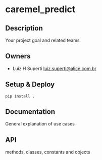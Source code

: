 # caremel_predict
## Description
Your project goal and related teams
## Owners
- Luiz H Superti luiz.superti@alice.com.br
## Setup & Deploy
```pip install .```

## Documentation
General explanation of use cases

## API
methods, classes, constants and objects
